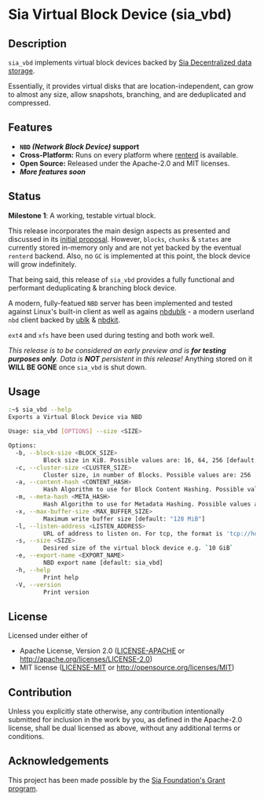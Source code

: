 # Sia Virtual Block Device (sia_vbd)

## Description

`sia_vbd` implements virtual block devices backed by [Sia Decentralized data storage](https://sia.tech). 

Essentially, it provides virtual disks that are location-independent, can grow to almost any size, allow snapshots, branching, and are deduplicated and compressed.

## Features

- **`NBD` *(Network Block Device)* support**
- **Cross-Platform:** Runs on every platform where [renterd](https://sia.tech/software/renterd) is available.
- **Open Source:** Released under the Apache-2.0 and MIT licenses.
- ***More features soon***

## Status

**Milestone 1**: A working, testable virtual block.

This release incorporates the main design aspects as presented and discussed in its [initial proposal](https://forum.sia.tech/t/small-grant-sia-virtual-block-device-sia-vbd/743).
However, `blocks`, `chunks` & `states` are currently stored in-memory only and are not yet backed by the eventual `renterd` backend. Also, no `GC` is implemented at this point,
the block device will grow indefinitely.

That being said, this release of `sia_vbd` provides a fully functional and performant deduplicating & branching block device.

A modern, fully-featued `NBD` server has been implemented and tested against Linux's built-in client as well as 
agains [nbdublk](https://libguestfs.org/nbdublk.1.html) - a modern userland `nbd` client backed 
by [ublk](https://docs.kernel.org/block/ublk.html) & [nbdkit](https://www.libguestfs.org/nbdkit.1.html).

`ext4` and `xfs` have been used during testing and both work well.

*This release is to be considered an early preview and is **for testing purposes only**. Data is **NOT** persistent in this release!*
Anything stored on it **WILL BE GONE** once `sia_vbd` is shut down.

## Usage

```bash
:~$ sia_vbd --help
Exports a Virtual Block Device via NBD

Usage: sia_vbd [OPTIONS] --size <SIZE>

Options:
  -b, --block-size <BLOCK_SIZE>
          Block size in KiB. Possible values are: 16, 64, 256 [default: 64]
  -c, --cluster-size <CLUSTER_SIZE>
          Cluster size, in number of Blocks. Possible values are: 256 [default: 256]
  -a, --content-hash <CONTENT_HASH>
          Hash Algorithm to use for Block Content Hashing. Possible values are: blake3, xxh128, tent0_4 [default: blake3]
  -m, --meta-hash <META_HASH>
          Hash Algorithm to use for Metadata Hashing. Possible values are: blake3, xxh128, tent0_4 [default: blake3]
  -x, --max-buffer-size <MAX_BUFFER_SIZE>
          Maximum write buffer size [default: "128 MiB"]
  -l, --listen-address <LISTEN_ADDRESS>
          URL of address to listen on. For tcp, the format is 'tcp://host:port'. On unix platforms, unix domain sockets are also supported: 'unix:///path/to/socket' [default: tcp://localhost:5112]
  -s, --size <SIZE>
          Desired size of the virtual block device e.g. `10 GiB`
  -e, --export-name <EXPORT_NAME>
          NBD export name [default: sia_vbd]
  -h, --help
          Print help
  -V, --version
          Print version
```

## License

Licensed under either of

- Apache License, Version 2.0 ([LICENSE-APACHE](LICENSE-APACHE) or http://apache.org/licenses/LICENSE-2.0)
- MIT license ([LICENSE-MIT](LICENSE-MIT) or http://opensource.org/licenses/MIT)

## Contribution

Unless you explicitly state otherwise, any contribution intentionally submitted for inclusion in the work by you, as
defined in the Apache-2.0 license, shall be dual licensed as above, without any additional terms or conditions.

## Acknowledgements

This project has been made possible by the [Sia Foundation's Grant program](https://sia.tech/grants). 
